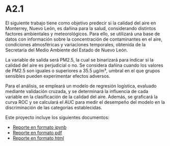 # A2.1
El siguiente trabajo tiene como objetivo predecir si la calidad del aire en Monterrey, Nuevo León, es dañina para la salud, considerando distintos factores ambientales y meteorológicos. Para ello, se utilizará una base de datos con información sobre la concentración de contaminantes en el aire, condiciones atmosféricas y variaciones temporales, obtenida de la Secretaría del Medio Ambiente del Estado de Nuevo León.

La variable de salida será PM2.5, la cual se binarizará para indicar si la calidad del aire es perjudicial o no. Se considera dañina cuando los valores de PM2.5 son iguales o superiores a 35.5 µg/m³, umbral en el que grupos sensibles pueden experimentar efectos adversos.

Para el análisis, se empleará un modelo de regresión logística, evaluado mediante validación cruzada, y se determinará la influencia de cada variable en la clasificación de la calidad del aire. Además, se graficará la curva ROC y se calculará el AUC para medir el desempeño del modelo en la discriminación de las categorías establecidas.

Este proyecto incluye los siguientes documentos:
- [Reporte en formato ipynb](./A2.1%20504065.ipynb)
- [Reporte en formato pdf](./A2.1%20504065.pdf)
- [Reporte en formato html](./A2.1%20504065.html)